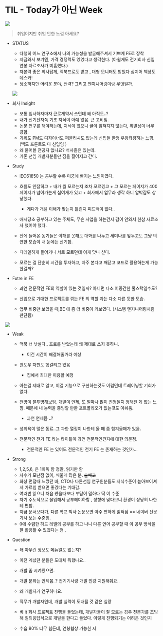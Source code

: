 # TIL - Today가 아닌 Week

![](https://velog.velcdn.com/images/ww3ysq/post/c38ec8ce-9991-406f-ad71-6db7ca30d4d9/image.png)

> 취업이지만 취업 안한 느낌 아세요?

- STATUS

  - 다행히 어느 연구소에서 나의 가능성을 발굴해주셔서 기쁘게 FE로 장착
  - 지금와서 보기엔, 가격 경쟁력도 있었다고 생각한다. (아쉽게도 전기회사 신입연봉 자료조사가 미흡했다.)
  - 자본력 좋은 회사답게, 맥북프로도 받고 , 대형 모니터도 받았다 심지어 책상도 데스커!
  - 생소하지만 어려운 분야, 전력? 그리고 엔지니어링이랑 무엇일까.

  ![](https://velog.velcdn.com/images/ww3ysq/post/7372325c-d228-4b7a-be9e-3f2775a86bf9/image.png)

- 회사 Insight
  - 보통 입사하자마자 근로계약서 쓰던데 왜 아직도..?
  - 내가 전기전자쪽 기초 지식이 아예 없음. 큰 고비임.
  - 논문 연구를 해야하는데, 지식이 없으니 글이 읽혀지지 않는다, 휘발성이 너무 강함.
  - 기획도 PM도 디자이너도 퍼블리셔도 없는데 신입들 한정 우왕좌왕하는 느낌. (백도 프론트도 다 신입임 )
  - 왜 물어볼 전공자 없나요? 석사졸은 있는데.
  - 기존 선임 개발자분들만 짐을 짊어지고 간다.
- Study

  - IEC61850 는 공부할 수록 미궁에 빠지는 느낌이였다.

  - 흐름도 안잡히고 + 내가 뭘 모르는지 조차 모르겠고 + 그 모르는 페이지가 400페이지가 넘어가는게 십여개가 있고 + 회사에서 업무라 생각 하니 압박감도 상당했다.
    - 게다가 개념 이해가 맞는지 틀린지 피드백이 없다..
  - 애시당초 공부하고 있는 주체도, 무슨 사업을 하는건지 감이 안와서 한참 자료조사 했어야 했다.
  - 전에 들어온 동기들은 이해를 못해도 대화를 나누고 세미나를 앞두고도 그냥 의연한 모습이 내 눈에는 신기함.
  - 디테일하게 들어가니 서로 모르던데 이게 맞나 싶다.
  - 모르는 걸 단순히 시간을 투자하고, 자주 본다고 깨닫고 코드로 활용하는게 가능한걸까?

- Futre in FE

  - 과연 전문적인 FE의 역할이 있는 것일까? 아니면 다소 어중간한 풀스택일수도?
  - 신입으로 기대한 프로젝트를 깎는 FE 의 역할 과는 다소 다른 듯한 모습.

  - 업무 비중만 보았을 때,BE 에 좀 더 비중이 커보였다. (시스템 엔지니어링처럼 판단됨)

![](https://velog.velcdn.com/images/ww3ysq/post/df5a5f4f-5e1b-4557-a4a9-272e66704284/image.png)

- Weak
  - 맥북 너 낮설다.. 프로를 받았는데 왜 제대로 쓰지 못하니.
    - 이건 시간이 해결해줄거라 예상
  - 윈도우 자판도 헷갈리고 있음
    - 집에서 최대한 이용할 예정
  - 아는걸 제대로 알고, 이걸 기능으로 구현하는것도 어렵던데 트레이닝할 기회가 없다.
  - 전망이 불투명해보임. 개발이 언제, 또 얼마나 많이 진행될지 정해진 게 없는 느낌. 때문에 내 능력을 증빙할 만한 포트폴리오가 없는것도 아쉬움.

    - 과연 언제쯤 ..?

  - 성취욕이 많은 동료..그 과한 열정이 나한테 올 때 좀 힘겨울때가 있음.

  - 전문적인 전기 FE 라는 타이틀이 과연 전문적인건지에 대한 의문점.
    - 전문적인 FE 는 있어도 전문적인 전기 FE 는 존재하는 것인가...
- Strong

  - 1,2,5,6, 은 1회독 함 정말, 읽기만 함
  - 사수가 모난점 없이, 배울게 많은 분. ~~술빼고~~
  - 화상 면접때 느꼈던 바, CTO나 다른선임 연구원분들도 지식수준이 높아보이셔서 가르침 받으면 좋겠다는 기대감.
  - 여러번 읽으니 처음 봤을때보다 부담이 덜하다 딱 이 수준
  - 자기 주도적으로 몰입해서 공부해야하함 , 성향에 맞다보니 환경이 상당히 나한테 편함.
  - 지금 문서보다가, 다른 학교 박사 논문보면 아주 편하게 읽혀짐 == 네이버 신문기사 보는 수준임.
  - 0에 수렴한 하드 레벨의 공부를 하고 나니 다른 언어 공부할 때 이 공부 방식을 잘 활용할 수 있겠다는 점 .

- Question

  - 왜 아무런 정보도 메뉴얼도 없는지?

  - 이전 계셨던 분들은 도대체 뭐했나요..
  - 개발 좀 시켜줬으면.
  - 개발 문화는 언제쯤..? 전기기사랑 개발 인강 지원해줘요..
  - 왜 개발자가 연구하나요.
  - 직무가 개발자인데, 개발 실력이 도태될 것 같은 실망
  - 비 it 회사 프로젝트 진행을 들었는데, 개발자들이 잘 모르는 경우 전문가를 초빙해 질의응답식으로 개발을 한다고 들었다. 이렇게 진행되기는 어려운 것인지
  - 수습 80% 너무 힘든데, 연봉협상 가능한 지
